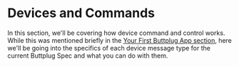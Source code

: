 # Devices and Commands

In this section, we'll be covering how device command and control works. While this was mentioned briefly in the [Your First Buttplug App section](/docs/dev-guide/writing-buttplug-applications/intro), here we'll be going into the specifics of each device message type for the current Buttplug Spec and what you can do with them.